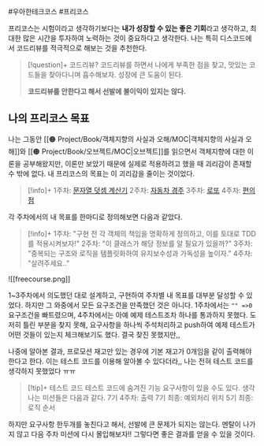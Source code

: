 #우아한테크코스 #프리코스 

프리코스는 시험이라고 생각하기보다는 **내가 성장할 수 있는 좋은 기회**라고 생각하고, 최대한 많은 시간을 투자하여 노력하는 것이 중요하다고 생각한다. 나는 특히 디스코드에서 코드리뷰를 적극적으로 해보는 것을 추천한다.

> [!question]+ 코드리뷰?
> 코드리뷰를 하면서 나에게 부족한 점을 찾고, 맛있는 코드들을 찾아다니며 흡수해보자. 성장에 큰 도움이 된다.
> 
> **코드리뷰를 안한다고 해서 선발에 불이익이 있지는 않다.**

## 나의 프리코스 목표
나는 그동안 [[🟠 Project/Book/객체지향의 사실과 오해/MOC|객체지향의 사실과 오해]]와 [[🟠 Project/Book/오브젝트/MOC|오브젝트]]를 읽으면서 객체지향에 대한 이론을 공부해왔지만, 이론만 보았기 때문에 실제로 적용하려고 했을 때 괴리감이 존재할 수 밖에 없다. 내 프리코스의 목표는 이 괴리감을 줄이는 것이었다.

> [!info]+ 
> 1주차: [문자열 덧셈 계산기](https://github.com/woowacourse-precourse/java-calculator-7/pull/583)
> 2주차: [자동차 경주](https://github.com/woowacourse-precourse/java-racingcar-7/pull/409)
> 3주차: [로또](https://github.com/woowacourse-precourse/java-lotto-7/pull/357)
> 4주차: [편의점](https://github.com/sonjh919/java-convenience-store-7-sonjh919)

각 주차에서의 내 목표를 한마디로 정의해보면 다음과 같았다.

> [!info]+ 
> 1주차: "구현 전 각 객체의 책임을 명확하게 정의하고, 이를 토대로 TDD를 적용시켜보자!"
> 2주차: "이 클래스가 해당 정보를 알 필요가 있을까?"
> 3주차: "중복되는 구조와 로직을 템플릿화하여 유지보수성과 가독성을 높이자."
> 4주차: "살려주세요.."

![[freecourse.png]]

1~3주차에서 의도했던 대로 설계하고, 구현하여 주차별 내 목표를 대부분 달성할 수 있었다. 하지만 그 와중에서 모든 요구조건을 만족했던 것은 아니다. 1주차에서는 `"" =>0` 요구조건을 빠트렸으며, 4주차에서는 아예 예제 테스트조차 하나를 통과하지 못했다. 도저히 틀린 부분을 찾지 못해, 요구사항을 하나씩 주석처리하고 push하여 예제 테스트가 어떤 것들이 있는지 체크해보기도 했다. 결국 찾진 못했지만,,

나중에 알아본 결과, 프로모션 재고만 있는 경우에 기본 재고가 0개임을 같이 출력해야 한다고 한다. 이는 테스트 코드를 이용해 알아볼 수 있다더라,, 나는 전혀 테스트 코드를 생각하지 못했었다 ㅠㅠ

> [!tip]+ 테스트 코드
> 테스트 코드에 숨겨진 기능 요구사항이 있을 수도 있다. 생각나는 미션들은 다음과 같다.
> 7기 4주차: 출력
> 7기 최종: 예외처리 위치
> 5기 최종: 로직 순서

하지만 요구사항 한두개를 놓친다고 해서, 선발에 큰 문제가 되지는 않는다. 멘탈이 나가지 않고 다음 주차 미션에 다시 몰입해보자!! 그렇다면 좋은 결과를 얻을 수 있을 것이다.